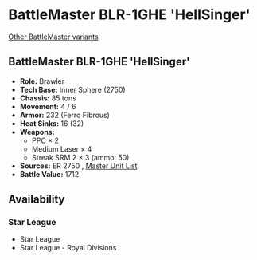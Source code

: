 # BattleMaster BLR-1GHE 'HellSinger' 

[Other BattleMaster variants](../battlemaster.md) 

## BattleMaster BLR-1GHE 'HellSinger' 

- **Role:** Brawler 
- **Tech Base:** Inner Sphere (2750) 
- **Chassis:** 85 tons 
- **Movement:** 4 / 6 
- **Armor:** 232 (Ferro Fibrous) 
- **Heat Sinks:** 16 (32) 
- **Weapons:** 
  - PPC × 2 
  - Medium Laser × 4 
  - Streak SRM 2 × 3 (ammo: 50) 
- **Sources:** ER 2750 , [Master Unit List](http://masterunitlist.info/Unit/Details/5877/battlemaster-blr-1ghe-hellslinger) 
- **Battle Value:** 1712 

## Availability 

### Star League 

- Star League 
- Star League - Royal Divisions 

